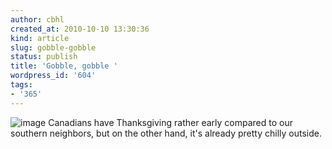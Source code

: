 ```yaml
---
author: cbhl
created_at: 2010-10-10 13:30:36
kind: article
slug: gobble-gobble
status: publish
title: 'Gobble, gobble '
wordpress_id: '604'
tags:
- '365'
---
```


![image](http://blog.azuresky.ca/blog/wp-content/uploads/2010/10/wpid-IMG_20101010_125828.jpg)
Canadians have Thanksgiving rather early compared to our southern
neighbors, but on the other hand, it's already pretty chilly outside.
